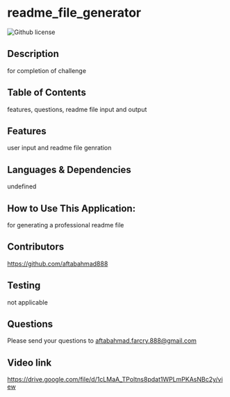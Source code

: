 # readme_file_generator 
  ![Github license](https://img.shields.io/badge/license-MIT-blue.svg)
  ## Description
  for completion of challenge
  ## Table of Contents
  features, questions, readme file input and output 
  ## Features
  user input and readme file genration
  ## Languages & Dependencies
  undefined
  ## How to Use This Application:
  for generating a professional readme file
  ## Contributors
  https://github.com/aftabahmad888
  ## Testing
  not applicable
  ## Questions
  Please send your questions to aftabahmad.farcry.888@gmail.com
  ## Video link
  https://drive.google.com/file/d/1cLMaA_TPoltns8pdat1WPLmPKAsNBc2y/view
  